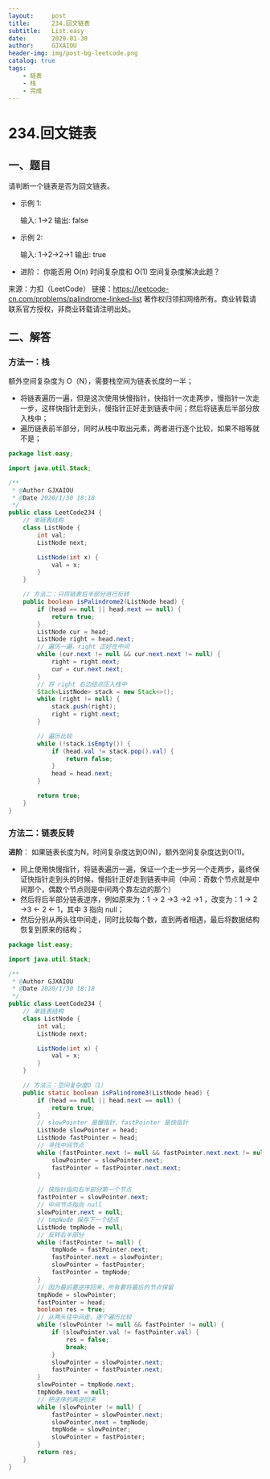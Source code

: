```yaml
---
layout:     post
title:      234.回文链表
subtitle:   List.easy
date:       2020-01-30
author:     GJXAIOU
header-img: img/post-bg-leetcode.png
catalog: true
tags:
    - 链表
	- 栈
	- 完成
---
```




# 234.回文链表

## 一、题目

请判断一个链表是否为回文链表。

- 示例 1:

    输入: 1->2
    输出: false

- 示例 2:

    输入: 1->2->2->1
    输出: true

- 进阶：
    你能否用 O(n) 时间复杂度和 O(1) 空间复杂度解决此题？

来源：力扣（LeetCode）
链接：https://leetcode-cn.com/problems/palindrome-linked-list
著作权归领扣网络所有。商业转载请联系官方授权，非商业转载请注明出处。



## 二、解答

### 方法一：栈

额外空间复杂度为 O（N），需要栈空间为链表长度的一半；

- 将链表遍历一遍，但是这次使用快慢指针，快指针一次走两步，慢指针一次走一步，这样快指针走到头，慢指针正好走到链表中间；然后将链表后半部分放入栈中；
- 遍历链表前半部分，同时从栈中取出元素，两者进行逐个比较，如果不相等就不是；

```java
package list.easy;

import java.util.Stack;

/**
 * @Author GJXAIOU
 * @Date 2020/1/30 18:18
 */
public class LeetCode234 {
    // 单链表结构
    class ListNode {
        int val;
        ListNode next;

        ListNode(int x) {
            val = x;
        }
    }

    // 方法二：只将链表后半部分进行反转
    public boolean isPalindrome2(ListNode head) {
        if (head == null || head.next == null) {
            return true;
        }
        ListNode cur = head;
        ListNode right = head.next;
        // 遍历一遍，right 正好在中间
        while (cur.next != null && cur.next.next != null) {
            right = right.next;
            cur = cur.next.next;
        }
        // 将 right 右边结点压入栈中
        Stack<ListNode> stack = new Stack<>();
        while (right != null) {
            stack.push(right);
            right = right.next;
        }

        // 遍历比较
        while (!stack.isEmpty()) {
            if (head.val != stack.pop().val) {
                return false;
            }
            head = head.next;
        }

        return true;
    }
}

```

### 方法二：链表反转

**进阶**： 如果链表长度为N，时间复杂度达到O(N)，额外空间复杂度达到O(1)。

- 同上使用快慢指针，将链表遍历一遍，保证一个走一步另一个走两步，最终保证快指针走到头的时候，慢指针正好走到链表中间（中间：奇数个节点就是中间那个，偶数个节点则是中间两个靠左边的那个）
- 然后将后半部分链表逆序，例如原来为：1 -> 2 ->3 ->2 ->1 ，改变为：1 -> 2 ->3 <- 2 <- 1，其中 3 指向 null；
- 然后分别从两头往中间走，同时比较每个数，直到两者相遇，最后将数据结构恢复到原来的结构；

```java
package list.easy;

import java.util.Stack;

/**
 * @Author GJXAIOU
 * @Date 2020/1/30 18:18
 */
public class LeetCode234 {
    // 单链表结构
    class ListNode {
        int val;
        ListNode next;

        ListNode(int x) {
            val = x;
        }
    }

    // 方法三：空间复杂度O（1）
    public static boolean isPalindrome3(ListNode head) {
        if (head == null || head.next == null) {
            return true;
        }
        // slowPointer 是慢指针，fastPointer 是快指针
        ListNode slowPointer = head;
        ListNode fastPointer = head;
        // 寻找中间节点
        while (fastPointer.next != null && fastPointer.next.next != null) {
            slowPointer = slowPointer.next;
            fastPointer = fastPointer.next.next;
        }

        // 快指针指向右半部分第一个节点
        fastPointer = slowPointer.next;
        // 中间节点指向 null
        slowPointer.next = null;
        // tmpNode 保存下一个结点
        ListNode tmpNode = null;
        // 反转右半部分
        while (fastPointer != null) {
            tmpNode = fastPointer.next;
            fastPointer.next = slowPointer;
            slowPointer = fastPointer;
            fastPointer = tmpNode;
        }
        // 因为最后要逆序回来，所有要将最后的节点保留
        tmpNode = slowPointer;
        fastPointer = head;
        boolean res = true;
        // 从两头往中间走，逐个遍历比较
        while (slowPointer != null && fastPointer != null) {
            if (slowPointer.val != fastPointer.val) {
                res = false;
                break;
            }
            slowPointer = slowPointer.next;
            fastPointer = fastPointer.next;
        }
        slowPointer = tmpNode.next;
        tmpNode.next = null;
        // 把逆序的再逆回来
        while (slowPointer != null) {
            fastPointer = slowPointer.next;
            slowPointer.next = tmpNode;
            tmpNode = slowPointer;
            slowPointer = fastPointer;
        }
        return res;
    }
}

```



